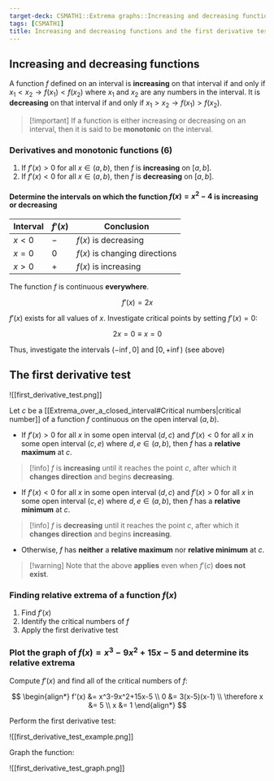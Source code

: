 ```yaml
---
target-deck: CSMATH1::Extrema graphs::Increasing and decreasing functions and the first derivative test
tags: [CSMATH1]
title: Increasing and decreasing functions and the first derivative test
---
```


## Increasing and decreasing functions

A function $f$ defined on an interval is **increasing** on that interval if and only if $x_1 < x_2 \to f(x_1) < f(x_2)$ where $x_1$ and $x_2$ are any numbers in the interval. It is **decreasing** on that interval if and only if $x_1 > x_2 \to f(x_1) > f(x_2)$.

>[!important] If a function is either increasing or decreasing on an interval, then it is said to be **monotonic** on the interval.

<!--ID: 1710954136349-->

### Derivatives and monotonic functions (6)

1. If $f'(x) > 0$ for all $x \in (a,b)$, then $f$ is **increasing** on $[a,b]$.
2. If $f'(x) < 0$ for all $x \in (a,b)$, then $f$ is **decreasing** on $[a,b]$.
<!--ID: 1710954136355-->

#### Determine the intervals on which the function $f(x) = x^2-4$ is increasing or decreasing

|Interval|$f'(x)$|Conclusion|
|---|---|---|
|$x<0$|$-$|$f(x)$ is decreasing|
|$x=0$|$0$|$f(x)$ is changing directions|
|$x>0$|$+$|$f(x)$ is increasing|

The function $f$ is continuous **everywhere**.

$$
f'(x)=2x
$$

$f'(x)$ exists for all values of $x$. Investigate critical points by setting $f'(x)=0$:

$$
2x = 0 \equiv x = 0
$$

Thus, investigate the intervals $(-\inf, 0]$ and $[0, +\inf)$ (see above)

<!--ID: 1710954136358-->

## The first derivative test

![[first_derivative_test.png]]

Let $c$ be a [[Extrema_over_a_closed_interval#Critical numbers|critical number]] of a function $f$ continuous on the open interval $(a,b)$.

- If $f'(x)>0$ for all $x$ in some open interval $(d,c)$ and $f'(x)<0$ for all $x$ in some open interval $(c,e)$ where $d,e \in (a,b)$, then $f$ has a **relative maximum** at $c$.

>[!info] $f$ is **increasing** until it reaches the point $c$, after which it **changes direction** and begins **decreasing**.

- If $f'(x)<0$ for all $x$ in some open interval $(d,c)$ and $f'(x)>0$ for all $x$ in some open interval $(c,e)$ where $d,e \in (a,b)$, then $f$ has a **relative minimum** at $c$.

>[!info] $f$ is **decreasing** until it reaches the point $c$, after which it **changes direction** and begins **increasing**.

- Otherwise, $f$ has **neither** a **relative maximum** nor **relative minimum** at $c$.

>[!warning] Note that the above **applies** even when $f'(c)$ **does not exist**.

<!--ID: 1711041022327-->

### Finding relative extrema of a function $f(x)$

1. Find $f'(x)$
2. Identify the critical numbers of $f$
3. Apply the first derivative test
<!--ID: 1711041022331-->

### Plot the graph of $f(x)=x^3-9x^2+15x-5$ and determine its relative extrema

Compute $f'(x)$ and find all of the critical numbers of $f$:

$$
\begin{align*}
f'(x) &= x^3-9x^2+15x-5 \\
0 &= 3(x-5)(x-1) \\
\therefore x &= 5 \\
x &= 1
\end{align*}
$$

Perform the first derivative test:

![[first_derivative_test_example.png]]

Graph the function:

![[first_derivative_test_graph.png]]

<!--ID: 1711041022336-->
